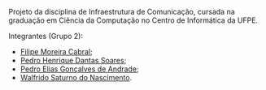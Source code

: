 Projeto da disciplina de Infraestrutura de Comunicação, cursada na graduação em Ciência da Computação no Centro de Informática da UFPE.

Integrantes (Grupo 2):
- [Filipe Moreira Cabral](https://github.com/filipecml);
- [Pedro Henrique Dantas Soares](https://github.com/phds3);
- [Pedro Elias Gonçalves de Andrade](https://github.com/FtPedrinho);
- [Walfrido Saturno do Nascimento](https://github.com/walfridosat).
